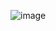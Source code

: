 ![image](https://user-images.githubusercontent.com/67872867/179534367-285a70e0-1650-4baa-890f-d9157eb42334.png)
​